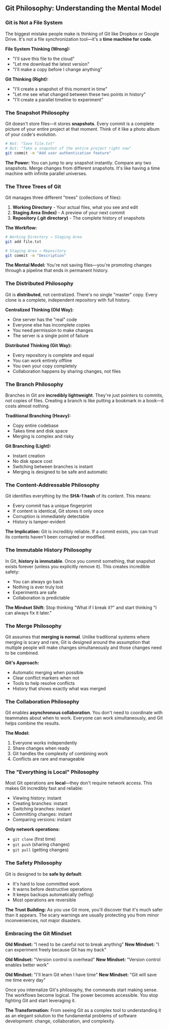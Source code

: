 ## Git Philosophy: Understanding the Mental Model

### Git is Not a File System

The biggest mistake people make is thinking of Git like Dropbox or Google Drive. It's not a file synchronization tool—it's a **time machine for code**.

**File System Thinking (Wrong):**
- "I'll save this file to the cloud"
- "Let me download the latest version"
- "I'll make a copy before I change anything"

**Git Thinking (Right):**
- "I'll create a snapshot of this moment in time"
- "Let me see what changed between these two points in history"
- "I'll create a parallel timeline to experiment"

### The Snapshot Philosophy

Git doesn't store files—it stores **snapshots**. Every commit is a complete picture of your entire project at that moment. Think of it like a photo album of your code's evolution.

```bash
# Not: "Save file.txt"
# But: "Take a snapshot of the entire project right now"
git commit -m "Add user authentication feature"
```

**The Power:** You can jump to any snapshot instantly. Compare any two snapshots. Merge changes from different snapshots. It's like having a time machine with infinite parallel universes.

### The Three Trees of Git

Git manages three different "trees" (collections of files):

1. **Working Directory** - Your actual files, what you see and edit
2. **Staging Area (Index)** - A preview of your next commit
3. **Repository (.git directory)** - The complete history of snapshots

**The Workflow:**
```bash
# Working Directory → Staging Area
git add file.txt

# Staging Area → Repository  
git commit -m "Description"
```

**The Mental Model:** You're not saving files—you're promoting changes through a pipeline that ends in permanent history.

### The Distributed Philosophy

Git is **distributed**, not centralized. There's no single "master" copy. Every clone is a complete, independent repository with full history.

**Centralized Thinking (Old Way):**
- One server has the "real" code
- Everyone else has incomplete copies
- You need permission to make changes
- The server is a single point of failure

**Distributed Thinking (Git Way):**
- Every repository is complete and equal
- You can work entirely offline
- You own your copy completely
- Collaboration happens by sharing changes, not files

### The Branch Philosophy

Branches in Git are **incredibly lightweight**. They're just pointers to commits, not copies of files. Creating a branch is like putting a bookmark in a book—it costs almost nothing.

**Traditional Branching (Heavy):**
- Copy entire codebase
- Takes time and disk space
- Merging is complex and risky

**Git Branching (Light):**
- Instant creation
- No disk space cost
- Switching between branches is instant
- Merging is designed to be safe and automatic

### The Content-Addressable Philosophy

Git identifies everything by the **SHA-1 hash** of its content. This means:
- Every commit has a unique fingerprint
- If content is identical, Git stores it only once
- Corruption is immediately detectable
- History is tamper-evident

**The Implication:** Git is incredibly reliable. If a commit exists, you can trust its contents haven't been corrupted or modified.

### The Immutable History Philosophy

In Git, **history is immutable**. Once you commit something, that snapshot exists forever (unless you explicitly remove it). This creates incredible safety:

- You can always go back
- Nothing is ever truly lost
- Experiments are safe
- Collaboration is predictable

**The Mindset Shift:** Stop thinking "What if I break it?" and start thinking "I can always fix it later."

### The Merge Philosophy

Git assumes that **merging is normal**. Unlike traditional systems where merging is scary and rare, Git is designed around the assumption that multiple people will make changes simultaneously and those changes need to be combined.

**Git's Approach:**
- Automatic merging when possible
- Clear conflict markers when not
- Tools to help resolve conflicts
- History that shows exactly what was merged

### The Collaboration Philosophy

Git enables **asynchronous collaboration**. You don't need to coordinate with teammates about when to work. Everyone can work simultaneously, and Git helps combine the results.

**The Model:**
1. Everyone works independently
2. Share changes when ready
3. Git handles the complexity of combining work
4. Conflicts are rare and manageable

### The "Everything is Local" Philosophy

Most Git operations are **local**—they don't require network access. This makes Git incredibly fast and reliable:

- Viewing history: instant
- Creating branches: instant
- Switching branches: instant
- Committing changes: instant
- Comparing versions: instant

**Only network operations:**
- `git clone` (first time)
- `git push` (sharing changes)
- `git pull` (getting changes)

### The Safety Philosophy

Git is designed to be **safe by default**:
- It's hard to lose committed work
- It warns before destructive operations
- It keeps backups automatically (reflog)
- Most operations are reversible

**The Trust Building:** As you use Git more, you'll discover that it's much safer than it appears. The scary warnings are usually protecting you from minor inconveniences, not major disasters.

### Embracing the Git Mindset

**Old Mindset:** "I need to be careful not to break anything"
**New Mindset:** "I can experiment freely because Git has my back"

**Old Mindset:** "Version control is overhead"
**New Mindset:** "Version control enables better work"

**Old Mindset:** "I'll learn Git when I have time"
**New Mindset:** "Git will save me time every day"

Once you internalize Git's philosophy, the commands start making sense. The workflows become logical. The power becomes accessible. You stop fighting Git and start leveraging it.

**The Transformation:** From seeing Git as a complex tool to understanding it as an elegant solution to the fundamental problems of software development: change, collaboration, and complexity.